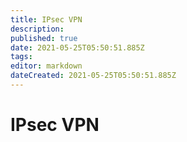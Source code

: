 ```yaml
---
title: IPsec VPN
description: 
published: true
date: 2021-05-25T05:50:51.885Z
tags: 
editor: markdown
dateCreated: 2021-05-25T05:50:51.885Z
---
```


# IPsec VPN
